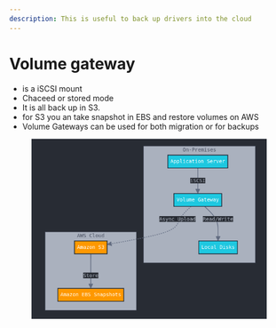 ```yaml
---
description: This is useful to back up drivers into the cloud
---
```


# Volume gateway

* is a iSCSI mount
* Chaceed or stored mode&#x20;
* It is all back up in S3.&#x20;
* for S3 you an take snapshot in EBS and restore volumes on AWS
* Volume Gateways can be used for both migration or for backups

<figure><img src="../../../../.gitbook/assets/image (1).png" alt=""><figcaption></figcaption></figure>
